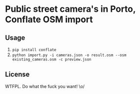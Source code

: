 # Public street camera's in Porto, Conflate OSM import

## Usage

1. `pip install conflate`
2. `python import.py -i cameras.json -o result.osm --osm existing_cameras.osm -c preview.json`

## License
WTFPL. Do what the fuck you want! \o/
